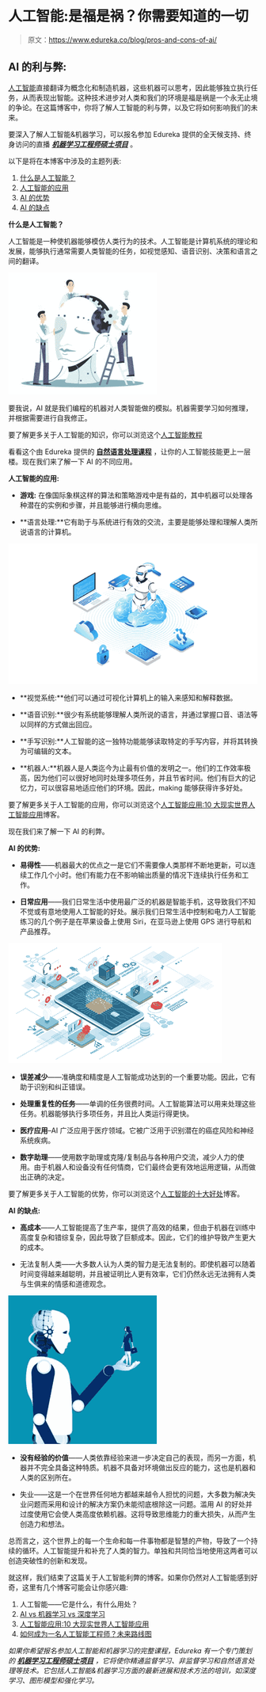 # 人工智能:是福是祸？你需要知道的一切

> 原文：<https://www.edureka.co/blog/pros-and-cons-of-ai/>

## **AI 的利与弊:**

[人工智能](https://www.edureka.co/blog/artificial-intelligence-tutorial/)直接翻译为概念化和制造机器，这些机器可以思考，因此能够独立执行任务，从而表现出智能。这种技术进步对人类和我们的环境是福是祸是一个永无止境的争论。在这篇博客中，你将了解人工智能的利与弊，以及它将如何影响我们的未来。

要深入了解人工智能&机器学习，可以报名参加 Edureka 提供的全天候支持、终身访问的直播 *[**机器学习工程师硕士项目**](https://www.edureka.co/masters-program/machine-learning-engineer-training)* 。

以下是将在本博客中涉及的主题列表:

1.  [什么是人工智能？](#What%20is%20Artificial%20Intelligence)
2.  [人工智能的应用](#Applications%20of%20AI)
3.  [AI 的优势](#Advantages%20of%20AI)
4.  [AI 的缺点](#Disadvantages%20of%20AI)

**什么是人工智能？**

人工智能是一种使机器能够模仿人类行为的技术。人工智能是计算机系统的理论和发展，能够执行通常需要人类智能的任务，如视觉感知、语音识别、决策和语言之间的翻译。

![AI Engineer- Advantages and Disadvantages of AI](img/7f0a7793bf1972844a752426040368c8.png)

要我说，AI 就是我们编程的机器对人类智能做的模拟。机器需要学习如何推理，并根据需要进行自我修正。

要了解更多关于人工智能的知识，你可以浏览这个[人工智能教程](https://www.edureka.co/blog/artificial-intelligence-tutorial/) 

看看这个由 Edureka 提供的 [**自然语言处理课程**](https://www.edureka.co/python-natural-language-processing-course) ，让你的人工智能技能更上一层楼。现在我们来了解一下 AI 的不同应用。

**人工智能的应用:**

*   **游戏:** 在像国际象棋这样的算法和策略游戏中是有益的，其中机器可以处理各种潜在的实例和步骤，并且能够进行横向思维。

*   **语言处理:**它有助于与系统进行有效的交流，主要是能够处理和理解人类所说语言的计算机。

**![Applications Of AI - Pros And Cons Of AI - Edureka](img/7b3faf70a61e762781e3f1506f561f39.png)**

*   **视觉系统:**他们可以通过可视化计算机上的输入来感知和解释数据。

*   **语音识别:**很少有系统能够理解人类所说的语言，并通过掌握口音、语法等以同样的方式做出回应。

*   **手写识别:**人工智能的这一独特功能能够读取特定的手写内容，并将其转换为可编辑的文本。

*   **机器人:**机器人是人类迄今为止最有价值的发明之一。他们的工作效率极高，因为他们可以很好地同时处理多项任务，并且节省时间。他们有巨大的记忆力，可以很容易地适应他们的环境。因此，making 能够获得许多好处。

要了解更多关于人工智能的应用，你可以浏览这个[人工智能应用:10 大现实世界人工智能应用](https://www.edureka.co/blog/artificial-intelligence-applications/)博客。

现在我们来了解一下 AI 的利弊。

**AI 的优势:**

*   **易得性**——机器最大的优点之一是它们不需要像人类那样不断地更新，可以连续工作几个小时。他们有能力在不影响输出质量的情况下连续执行任务和工作。

*   **日常应用**——我们日常生活中使用最广泛的机器是智能手机，这导致我们不知不觉或有意地使用人工智能的好处。展示我们日常生活中控制和电力人工智能练习的几个例子是在苹果设备上使用 Siri，在亚马逊上使用 GPS 进行导航和产品推荐。

**![Pros Of AI - Pros And Cons Of AI - Edureka](img/97ab02a668181d6f1881ba0262b5808f.png)**

*   **误差减少**——准确度和精度是人工智能成功达到的一个重要功能。因此，它有助于识别和纠正错误。

*   **处理重复性的任务**——单调的任务很费时间。人工智能算法可以用来处理这些任务。机器能够执行多项任务，并且比人类运行得更快。

*   **医疗应用**–AI 广泛应用于医疗领域。它被广泛用于识别潜在的癌症风险和神经系统疾病。

*   **数字助理**——使用数字助理或克隆/复制品与各种用户交流，减少人力的使用。由于机器人和设备没有任何情商，它们最终会更有效地运用逻辑，从而做出正确的决定。

要了解更多关于人工智能的优势，你可以浏览这个[人工智能的十大好处](https://www.edureka.co/blog/benefits-of-artificial-intelligence/)博客。

**AI 的缺点:**

*   **高成本**——人工智能提高了生产率，提供了高效的结果，但由于机器在训练中高度复杂和错综复杂，因此导致了巨额成本。因此，它们的维护导致产生更大的成本。

*   无法复制人类——大多数人认为人类的智力是无法复制的。即使机器可以随着时间变得越来越聪明，并且被证明比人更有效率，它们仍然永远无法拥有人类与生俱来的情感和道德观念。

**![Cons Of AI - Pros And Cons Of AI - Edureka](img/e0af85348d7bba22603464682799ce01.png)**

*   **没有经验的价值**——人类依靠经验来进一步决定自己的表现，而另一方面，机器并不完全具备这种特质。机器不具备对环境做出反应的能力，这也是机器和人类的区别所在。

*   失业——这是一个在世界任何地方都越来越令人担忧的问题，大多数为解决失业问题而采用和设计的解决方案仍未能彻底根除这一问题。滥用 AI 的好处并过度使用它会使人类高度依赖机器。这将导致思维能力的重大损失，从而产生创造力和想法。

总而言之，这个世界上的每一个生命和每一件事物都是智慧的产物，导致了一个持续的循环。人工智能提升和补充了人类的智力。单独和共同恰当地使用这两者可以创造突破性的创新和发现。

就这样，我们结束了这篇关于人工智能利弊的博客。如果你仍然对人工智能感到好奇，这里有几个博客可能会让你感兴趣:

1.  人工智能——它是什么，有什么用处？
2.  [AI vs 机器学习 vs 深度学习](https://www.edureka.co/blog/ai-vs-machine-learning-vs-deep-learning/)
3.  [人工智能应用:10 大现实世界人工智能应用](https://www.edureka.co/blog/artificial-intelligence-applications/)
4.  [如何成为一名人工智能工程师？未来路线图](https://www.edureka.co/blog/become-artificial-intelligence-engineer/)

*如果你希望报名参加人工智能和机器学习的完整课程，Edureka 有一个专门策划的  [**机器学习工程师硕士项目**](https://www.edureka.co/masters-program/machine-learning-engineer-training) ，它将使你精通监督学习、非监督学习和自然语言处理等技术。它包括人工智能&机器学习方面的最新进展和技术方法的培训，如深度学习、图形模型和强化学习。*